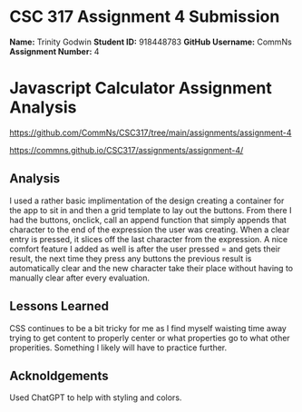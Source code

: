 # CSC 317 Assignment 4 Submission

**Name:** Trinity Godwin 
**Student ID:** 918448783
**GitHub Username:** CommNs  
**Assignment Number:** 4

# Javascript Calculator Assignment Analysis
https://github.com/CommNs/CSC317/tree/main/assignments/assignment-4

https://commns.github.io/CSC317/assignments/assignment-4/
## Analysis
I used a rather basic implimentation of the design creating a container for the app to sit in and then a grid template to lay out the buttons. From there I had the buttons, onclick, call an append function that simply appends that character to the end of the expression the user was creating. When a clear entry is pressed, it slices off the last character from the expression. A nice comfort feature I added as well is after the user pressed = and gets their result, the next time they press any buttons the previous result is automatically clear and the new character take their place without having to manually clear after every evaluation. 
 
## Lessons Learned
CSS continues to be a bit tricky for me as I find myself waisting time away trying to get content to properly center or what properties go to what other properities. Something I likely will have to practice further.

## Acknoldgements 
Used ChatGPT to help with styling and colors. 